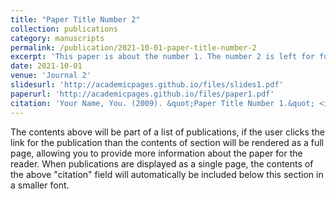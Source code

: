 ```yaml
---
title: "Paper Title Number 2"
collection: publications
category: manuscripts
permalink: /publication/2021-10-01-paper-title-number-2
excerpt: 'This paper is about the number 1. The number 2 is left for future work.'
date: 2021-10-01
venue: 'Journal 2'
slidesurl: 'http://academicpages.github.io/files/slides1.pdf'
paperurl: 'http://academicpages.github.io/files/paper1.pdf'
citation: 'Your Name, You. (2009). &quot;Paper Title Number 1.&quot; <i>Journal 1</i>. 1(1).'
---
```


The contents above will be part of a list of publications, if the user clicks the link for the publication than the contents of section will be rendered as a full page, allowing you to provide more information about the paper for the reader. When publications are displayed as a single page, the contents of the above "citation" field will automatically be included below this section in a smaller font.
